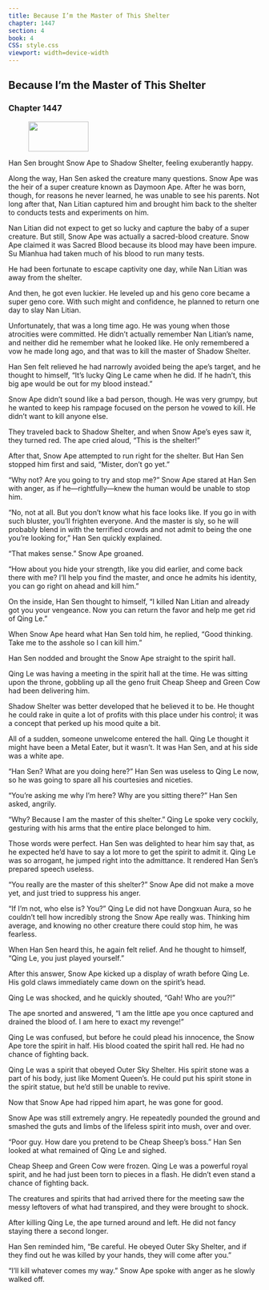 ```yaml
---
title: Because I’m the Master of This Shelter
chapter: 1447
section: 4
book: 4
CSS: style.css
viewport: width=device-width
---
```


## Because I’m the Master of This Shelter

### Chapter 1447

<figure>
	<img src="../Images/gem.gif" alt="" id="gem" width="120" height="60" />
</figure>

Han Sen brought Snow Ape to Shadow Shelter, feeling exuberantly happy.

Along the way, Han Sen asked the creature many questions. Snow Ape was the heir of a super creature known as Daymoon Ape. After he was born, though, for reasons he never learned, he was unable to see his parents. Not long after that, Nan Litian captured him and brought him back to the shelter to conducts tests and experiments on him.

Nan Litian did not expect to get so lucky and capture the baby of a super creature. But still, Snow Ape was actually a sacred-blood creature. Snow Ape claimed it was Sacred Blood because its blood may have been impure. Su Mianhua had taken much of his blood to run many tests.

He had been fortunate to escape captivity one day, while Nan Litian was away from the shelter.

And then, he got even luckier. He leveled up and his geno core became a super geno core. With such might and confidence, he planned to return one day to slay Nan Litian.

Unfortunately, that was a long time ago. He was young when those atrocities were committed. He didn’t actually remember Nan Litian’s name, and neither did he remember what he looked like. He only remembered a vow he made long ago, and that was to kill the master of Shadow Shelter.

Han Sen felt relieved he had narrowly avoided being the ape’s target, and he thought to himself, “It’s lucky Qing Le came when he did. If he hadn’t, this big ape would be out for my blood instead.”

Snow Ape didn’t sound like a bad person, though. He was very grumpy, but he wanted to keep his rampage focused on the person he vowed to kill. He didn’t want to kill anyone else.

They traveled back to Shadow Shelter, and when Snow Ape’s eyes saw it, they turned red. The ape cried aloud, “This is the shelter!”

After that, Snow Ape attempted to run right for the shelter. But Han Sen stopped him first and said, “Mister, don’t go yet.”

“Why not? Are you going to try and stop me?” Snow Ape stared at Han Sen with anger, as if he—rightfully—knew the human would be unable to stop him.

“No, not at all. But you don’t know what his face looks like. If you go in with such bluster, you’ll frighten everyone. And the master is sly, so he will probably blend in with the terrified crowds and not admit to being the one you’re looking for,” Han Sen quickly explained.

“That makes sense.” Snow Ape groaned.

“How about you hide your strength, like you did earlier, and come back there with me? I’ll help you find the master, and once he admits his identity, you can go right on ahead and kill him.”

On the inside, Han Sen thought to himself, “I killed Nan Litian and already got you your vengeance. Now you can return the favor and help me get rid of Qing Le.”

When Snow Ape heard what Han Sen told him, he replied, “Good thinking. Take me to the asshole so I can kill him.”

Han Sen nodded and brought the Snow Ape straight to the spirit hall.

Qing Le was having a meeting in the spirit hall at the time. He was sitting upon the throne, gobbling up all the geno fruit Cheap Sheep and Green Cow had been delivering him.

Shadow Shelter was better developed that he believed it to be. He thought he could rake in quite a lot of profits with this place under his control; it was a concept that perked up his mood quite a bit.

All of a sudden, someone unwelcome entered the hall. Qing Le thought it might have been a Metal Eater, but it wasn’t. It was Han Sen, and at his side was a white ape.

“Han Sen? What are you doing here?” Han Sen was useless to Qing Le now, so he was going to spare all his courtesies and niceties.

“You’re asking me why I’m here? Why are you sitting there?” Han Sen asked, angrily.

“Why? Because I am the master of this shelter.” Qing Le spoke very cockily, gesturing with his arms that the entire place belonged to him.

Those words were perfect. Han Sen was delighted to hear him say that, as he expected he’d have to say a lot more to get the spirit to admit it. Qing Le was so arrogant, he jumped right into the admittance. It rendered Han Sen’s prepared speech useless.

“You really are the master of this shelter?” Snow Ape did not make a move yet, and just tried to suppress his anger.

“If I’m not, who else is? You?” Qing Le did not have Dongxuan Aura, so he couldn’t tell how incredibly strong the Snow Ape really was. Thinking him average, and knowing no other creature there could stop him, he was fearless.

When Han Sen heard this, he again felt relief. And he thought to himself, “Qing Le, you just played yourself.”

After this answer, Snow Ape kicked up a display of wrath before Qing Le. His gold claws immediately came down on the spirit’s head.

Qing Le was shocked, and he quickly shouted, “Gah! Who are you?!”

The ape snorted and answered, “I am the little ape you once captured and drained the blood of. I am here to exact my revenge!”

Qing Le was confused, but before he could plead his innocence, the Snow Ape tore the spirit in half. His blood coated the spirit hall red. He had no chance of fighting back.

Qing Le was a spirit that obeyed Outer Sky Shelter. His spirit stone was a part of his body, just like Moment Queen’s. He could put his spirit stone in the spirit statue, but he’d still be unable to revive.

Now that Snow Ape had ripped him apart, he was gone for good.

Snow Ape was still extremely angry. He repeatedly pounded the ground and smashed the guts and limbs of the lifeless spirit into mush, over and over.

“Poor guy. How dare you pretend to be Cheap Sheep’s boss.” Han Sen looked at what remained of Qing Le and sighed.

Cheap Sheep and Green Cow were frozen. Qing Le was a powerful royal spirit, and he had just been torn to pieces in a flash. He didn’t even stand a chance of fighting back.

The creatures and spirits that had arrived there for the meeting saw the messy leftovers of what had transpired, and they were brought to shock.

After killing Qing Le, the ape turned around and left. He did not fancy staying there a second longer.

Han Sen reminded him, “Be careful. He obeyed Outer Sky Shelter, and if they find out he was killed by your hands, they will come after you.”

“I’ll kill whatever comes my way.” Snow Ape spoke with anger as he slowly walked off.